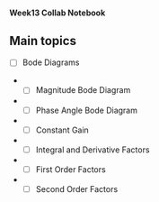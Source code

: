 #### Week13 Collab Notebook

Main topics
--------------------------------
- [ ] Bode Diagrams

-  * [ ] Magnitude Bode Diagram
-  * [ ] Phase Angle Bode Diagram
-  * [ ] Constant Gain
-  * [ ] Integral and Derivative Factors
-  * [ ] First Order Factors
-  * [ ] Second Order Factors
